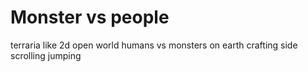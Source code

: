 # Monster vs people
terraria like
2d
open world
humans vs monsters
on earth
crafting
side scrolling
jumping

